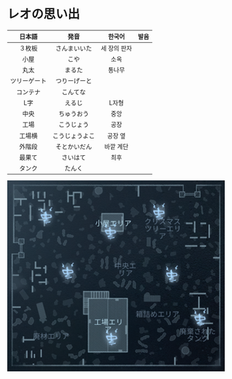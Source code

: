 # レオの思い出

|日本語|発音|한국어|발음|
|:-:|:-:|:-:|:-:|
|３枚板|さんまいいた|세 장의 판자||
|小屋|こや|소옥||
|丸太|まるた|통나무||
|ツリーゲート|つりーげーと|||
|コンテナ|こんてな|||
|L字|えるじ|L자형||
|中央|ちゅうおう|중앙||
|工場|こうじょう|공장||
|工場横|こうじょうよこ|공장 옆||
|外階段|そとかいだん|바깥 계단||
|最果て|さいはて|최후||
|タンク|たんく|||

![レオの思い出](./map_images/leos_memory.png)